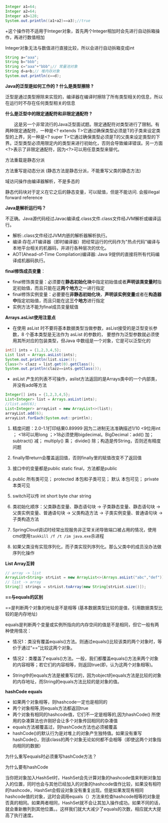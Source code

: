 ```java
Integer a1=64;
Integer a2=64;
Integer a3=128;
System.out.println((a1+a2)==a3);//true
```
+这个操作符不适用于Integer对象，首先两个Integer相加时会先进行自动拆箱操作，再进行数值相加

Integer对象无法与数值进行直接比较，所以会进行自动拆箱变成int

```java
String a="aaa";
String b="bbb";
String c="aaa"+"bbb";// 常量池对象
String d=a+b;// 堆内存对象
System.out.println(c==d);
```
**Java的泛型是如何工作的 ? 什么是类型擦除 ?**

泛型是通过类型擦除来实现的，编译器在编译时擦除了所有类型相关的信息，所以在运行时不存在任何类型相关的信息

**什么是泛型中的限定通配符和非限定通配符 ?**

　　这是另一个非常流行的Java泛型面试题。限定通配符对类型进行了限制。有两种限定通配符，一种是\<? extends T>它通过确保类型必须是T的子类来设定类型的上界，另一种是\<? super T>它通过确保类型必须是T的父类来设定类型的下界。泛型类型必须用限定内的类型来进行初始化，否则会导致编译错误。另一方面\<?>表示了非限定通配符，因为<?>可以用任意类型来替代。



方法重载是静态分派

方法重写是动态分派  (静态方法是静态分派，不能重写父类的静态方法)

域访问操作由编译器解析，不是多态的

静态代码块对于定义在它之后的静态变量，可以赋值，但是不能访问. 会报illegal forward reference





**Java是解析运行吗？**

不正确。Java源代码经过Javac编译成.class文件.class文件经JVM解析或编译运行。

- 解析:.class文件经过JVM内嵌的解析器解析执行。
- 编译:存在JIT编译器（即时编译器）把经常运行的代码作为"热点代码"编译与本地平台相关的机器码，并进行各种层次的优化。
- AOT(Ahead-of-Time Compilation)编译器: Java 9提供的直接将所有代码编译成机器码执行。

**final修饰成员变量**：

- final修饰类变量：必须要在**静态初始化块**中指定初始值或者**声明该类变量时**指定初始值，而且只能在这**两个地方**之一进行指定
- final修饰实例变量：必要要在**非静态初始化块**，**声明该实例变量**或者在**构造器中**指定初始值，而且只能在这**三个地方**进行指定
- 实例方法不能为final成员变量赋值

**Arrays.asList使用注意点**

- 在使用 asList 时不要将基本数据类型当做参数，asList接受的是泛型变长参数，8 个基本类型是无法作为 asList 的参数的， 要想作为泛型参数就必须使用其所对应的包装类型，但Java 中数组是一个对象，它是可以泛型化的

```java
int[] ints = {1,2,3,4,5};
List list = Arrays.asList(ints);
System.out.println(list.size());
Class<?> clazz = list.get(0).getClass();
System.out.println(clazz==ints.getClass());
```

- asList 产生的列表不可操作，aslist方法返回的是Arrays类中的一个内部类，并没有add等方法

```java
Integer[] ints = {1,2,3,4,5};
List<Integer> list = Arrays.asList(ints);
//list.add(6);
List<Integer> arrayList = new ArrayList<>(list);
arrayList.add(6);
arrayList.forEach(System.out::println);
```



1. 精度问题：2.0-1.1打印结果0.89999 因为二进制无法准确描述1/10   <9位用int  ； <18可以用long   ；>18必须使用bigdecimal。BigDecimal：add() 加； subtract()  减； multiply()  乘； divide()  除；构造是传String，否则还有精度问题

2. finally带return会覆盖返回值，否则finally里的赋值改变不了返回值

3. 接口中的变量都是public static final，方法都是public

4. public 所有类可见； protected 本包和子类可见； 默认 本包可见； private 本类可见

5. switch可以传 int short byte char string

6. 类初始化顺序：父类静态变量、静态语句块 → 子类静态变量、静态语句块 → 父类实例变量、普通语句块 → 父类构造方法 → 子类实例变量、普通语句块 → 子类构造方法

7. SpringCloud调试时经常出现服务非正常关闭导致端口被占用的情况，使用cmd使用`taskkill /f /t /im java.exe`杀进程

8. 如果父类没有实现序列化，而子类实现列序列化。那么父类中的成员没办法做序列化操作

**List Array互转**

```java
// array -> list
ArrayList<String> strList = new ArrayList<>(Arrays.asList("abc","def"));
// list -> array
String[] strings = strList.toArray(new String[strList.size()]);
```

**==与equals的区别**

==是判断两个对象的地址是不是相等  (基本数据类型比较的是值，引用数据类型比较的是内存地址) 

equals是判断两个变量或实例所指向的内存空间的值是不是相同，但它一般有两种使用情况：

- 情况1：类没有覆盖equals()方法。则通过equals()比较该类的两个对象时，等价于通过“==”比较这两个对象。
- 情况2：类覆盖了equals()方法。一般，我们都覆盖equals()方法来两个对象的内容相等；若它们的内容相等，则返回true(即，认为这两个对象相等)。

- String中的equals方法是被重写过的，因为object的equals方法是比较的对象的内存地址，而String的equals方法比较的是对象的值。





**hashCode equals**

- 如果两个对象相等，则hashcode一定也是相同的
- 两个对象相等,则equals方法都返回true
- 两个对象有相同的hashcode值，它们不一定是相等的,因为hashCode() 所使用的杂凑算法也许刚好会让多个对象传回相同的杂凑值
- equals方法被覆盖过，则hashCode方法也必须被覆盖
- hashCode()的默认行为是对堆上的对象产生独特值。如果没有重写hashCode()，则该class的两个对象无论如何都不会相等（即使这两个对象指向相同的数据）

为什么重写equals时必须重写hashCode方法？

为什么要有hashCode

当你把对象加入HashSet时，HashSet会先计算对象的hashcode值来判断对象加入的位置，同时也会与其他已经加入的对象的hashcode值作比较，如果没有相符的hashcode，HashSet会假设对象没有重复出现。但是如果发现有相同hashcode值的对象，这时会调用equals（）方法来检查hashcode相等的对象是否真的相同。如果两者相同，HashSet就不会让其加入操作成功。如果不同的话，就会重新散列到其他位置。。这样我们就大大减少了equals的次数，相应就大大提高了执行速度。



